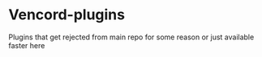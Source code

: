 # Vencord-plugins
Plugins that get rejected from main repo for some reason or just available faster here
